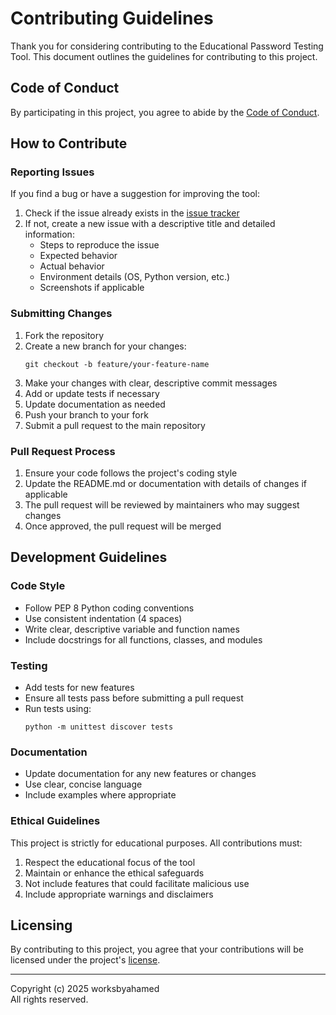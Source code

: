 # Contributing Guidelines

Thank you for considering contributing to the Educational Password Testing Tool. This document outlines the guidelines for contributing to this project.

## Code of Conduct

By participating in this project, you agree to abide by the [Code of Conduct](CODE_OF_CONDUCT.md).

## How to Contribute

### Reporting Issues

If you find a bug or have a suggestion for improving the tool:

1. Check if the issue already exists in the [issue tracker](https://github.com/worksbyahamed/password-testing-tool/issues)
2. If not, create a new issue with a descriptive title and detailed information:
   - Steps to reproduce the issue
   - Expected behavior
   - Actual behavior
   - Environment details (OS, Python version, etc.)
   - Screenshots if applicable

### Submitting Changes

1. Fork the repository
2. Create a new branch for your changes:
   ```
   git checkout -b feature/your-feature-name
   ```
3. Make your changes with clear, descriptive commit messages
4. Add or update tests if necessary
5. Update documentation as needed
6. Push your branch to your fork
7. Submit a pull request to the main repository

### Pull Request Process

1. Ensure your code follows the project's coding style
2. Update the README.md or documentation with details of changes if applicable
3. The pull request will be reviewed by maintainers who may suggest changes
4. Once approved, the pull request will be merged

## Development Guidelines

### Code Style

- Follow PEP 8 Python coding conventions
- Use consistent indentation (4 spaces)
- Write clear, descriptive variable and function names
- Include docstrings for all functions, classes, and modules

### Testing

- Add tests for new features
- Ensure all tests pass before submitting a pull request
- Run tests using:
  ```
  python -m unittest discover tests
  ```

### Documentation

- Update documentation for any new features or changes
- Use clear, concise language
- Include examples where appropriate

### Ethical Guidelines

This project is strictly for educational purposes. All contributions must:

1. Respect the educational focus of the tool
2. Maintain or enhance the ethical safeguards
3. Not include features that could facilitate malicious use
4. Include appropriate warnings and disclaimers

## Licensing

By contributing to this project, you agree that your contributions will be licensed under the project's [license](../LICENSE.md).

---

Copyright (c) 2025 worksbyahamed  
All rights reserved.
